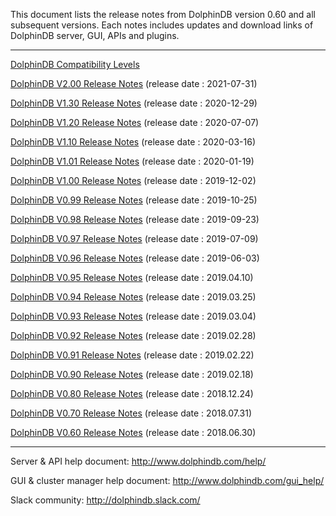 This document lists the release notes from DolphinDB version 0.60 and all subsequent versions. Each notes includes updates and download links of DolphinDB server, GUI, APIs and plugins.

---
[DolphinDB Compatibility Levels](./DolphinDB_compatibility_levels.md)

[DolphinDB V2.00 Release Notes](2.00/README.md) (release date : 2021-07-31)

[DolphinDB V1.30 Release Notes](1.30/README.md) (release date : 2020-12-29)

[DolphinDB V1.20 Release Notes](1.20/README.md) (release date : 2020-07-07)

[DolphinDB V1.10 Release Notes](1.10/README.md) (release date : 2020-03-16)

[DolphinDB V1.01 Release Notes](1.01/README.md) (release date : 2020-01-19)

[DolphinDB V1.00 Release Notes](1.00/README.md) (release date : 2019-12-02)

[DolphinDB V0.99 Release Notes](0.99/README.md) (release date : 2019-10-25)

[DolphinDB V0.98 Release Notes](0.98/README.md) (release date : 2019-09-23)

[DolphinDB V0.97 Release Notes](0.97/README.md) (release date : 2019-07-09)

[DolphinDB V0.96 Release Notes](0.96/README.md) (release date : 2019-06-03)

[DolphinDB V0.95 Release Notes](0.95/README.md) (release date : 2019.04.10)

[DolphinDB V0.94 Release Notes](0.94/README.md) (release date : 2019.03.25)

[DolphinDB V0.93 Release Notes](0.93/README.md) (release date : 2019.03.04)

[DolphinDB V0.92 Release Notes](0.92/README.md) (release date : 2019.02.28)

[DolphinDB V0.91 Release Notes](0.91/README.md) (release date : 2019.02.22)

[DolphinDB V0.90 Release Notes](0.90/README.md) (release date : 2019.02.18)

[DolphinDB V0.80 Release Notes](0.80/README.md) (release date : 2018.12.24)

[DolphinDB V0.70 Release Notes](0.70/README.md) (release date : 2018.07.31)

[DolphinDB V0.60 Release Notes](0.60/README.md) (release date : 2018.06.30)

---

Server & API help document: http://www.dolphindb.com/help/  

GUI & cluster manager help document: http://www.dolphindb.com/gui_help/  

Slack community: http://dolphindb.slack.com/
